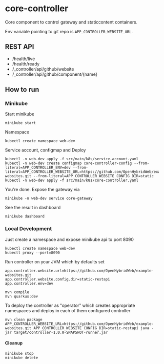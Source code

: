 # core-controller
Core component to control gateway and staticcontent containers.

Env variable pointing to git repo is `APP_CONTROLLER_WEBSITE_URL`.

## REST API

* /health/live
* /health/ready
* /_controller/api/github/website
* /_controller/api/github/component/{name}


## How to run

### Minikube

Start minikube
```shell
minikube start
```

Namespace
```shell
kubectl create namespace web-dev
```

Service account, configmap and Deploy
```shell
kubectl -n web-dev apply -f src/main/k8s/service-account.yaml
kubectl -n web-dev create configmap core-controller-config --from-literal=APP_CONTROLLER_ENV=dev --from-literal=APP_CONTROLLER_WEBSITE_URL=https://github.com/OpenHybridWeb/example-websites.git --from-literal=APP_CONTROLLER_WEBSITE_CONFIG_DIR=static
kubectl -n web-dev apply -f src/main/k8s/core-controller.yaml
```

You're done. Expose the gateway via
```shell
minikube -n web-dev service core-gateway
```

See the result in dashboard

```shell
minikube dashboard
```


### Local Development

Just create a namespace and expose minikube api to port 8090
```shell
kubectl create namespace web-dev
kubectl proxy --port=8090
```

Run controller on your JVM which by defaults set 
```
app.controller.website.url=https://github.com/OpenHybridWeb/example-websites.git
app.controller.website.config.dir=static-restapi
app.controller.env=dev
```

```shell
mvn compile
mvn quarkus:dev
```

To deploy the controller as "operator" which creates appropriate namespaces and deploy in each of them configured controller

```shell
mvn clean package
APP_CONTROLLER_WEBSITE_URL=https://github.com/OpenHybridWeb/example-websites.git APP_CONTROLLER_WEBSITE_CONFIG_DIR=static-restapi java -jar target/controller-1.0.0-SNAPSHOT-runner.jar
```

#### Cleanup

```shell
minikube stop
minikube delete
```

